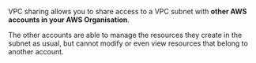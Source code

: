 VPC sharing allows you to share access to a VPC subnet with **other AWS accounts in your AWS Organisation**.

The other accounts are able to manage the resources they create in the subnet as usual, but cannot modify or even view resources that belong to another account.